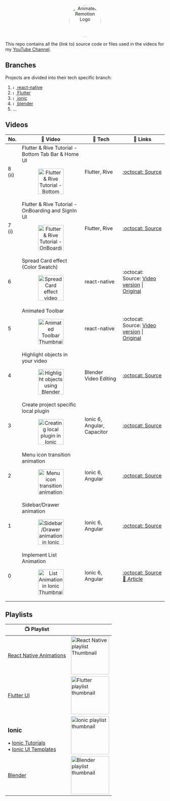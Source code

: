 <p align="center">
  <a href="https://www.youtube.com/channel/UCAGVoY1fr4ki91Y8ufH1pQQ?sub_confirmation=1">
    <picture>
      <source media="(prefers-color-scheme: dark)" srcset="https://user-images.githubusercontent.com/46301285/192062566-6c519b30-1b4a-4fc1-afcb-2ca173201618.jpeg">
      <img alt="Animated Remotion Logo" src="https://user-images.githubusercontent.com/46301285/192062571-5f85ad7d-3f8d-4005-b118-9e7a8a57cb9c.png" height="100px" style="border-radius: 50px">
    </picture>
  </a>
</p>

This repo contains all the (link to) source code or files used in the videos for my [YouTube Channel](https://www.youtube.com/channel/UCAGVoY1fr4ki91Y8ufH1pQQ?sub_confirmation=1).

## Branches

Projects are divided into their tech specific branch:

1. [<img alt="Ionic" src="https://d33wubrfki0l68.cloudfront.net/554c3b0e09cf167f0281fda839a5433f2040b349/ecfc9/img/header_logo.svg?raw=true" height="10" /> react-native](https://github.com/Aashu-Dubey/youtube/tree/react-native)
2. [<img alt="Ionic" src="https://storage.googleapis.com/cms-storage-bucket/4fd5520fe28ebf839174.svg?raw=true" height="10" /> Flutter](https://github.com/Aashu-Dubey/youtube/tree/flutter)
3. [<img alt="Ionic" src="https://images.prismic.io/ionicframeworkcom/66cfdbef-e59d-463a-8e24-12cb233e9d97_ionic+logo+blue.png?raw=true" height="10" /> ionic](https://github.com/Aashu-Dubey/youtube/tree/ionic)
4. [<img alt="Ionic" src="https://upload.wikimedia.org/wikipedia/commons/thumb/0/0c/Blender_logo_no_text.svg/180px-Blender_logo_no_text.svg.png?raw=true" height="10" /> blender](https://github.com/Aashu-Dubey/youtube/tree/blender)
5. ...

## Videos

| No.    | 🎥 Video                                                                                                                                                                                                                                                                                                                                | 🔧 Tech                     | 🔗 Links                                                                                                                                                                                                                                            |
| ------ | --------------------------------------------------------------------------------------------------------------------------------------------------------------------------------------------------------------------------------------------------------------------------------------------------------------------------------------- | --------------------------- | --------------------------------------------------------------------------------------------------------------------------------------------------------------------------------------------------------------------------------------------------- |
| 8 (ii) | Flutter & Rive Tutorial - Bottom Tab Bar & Home UI<br /><p align="center"><a href="https://youtu.be/a7_CSrT8CYI" title="Flutter & Rive Tutorial - Bottom Tab Bar & Home UI"><img src="https://i.ytimg.com/vi/a7_CSrT8CYI/maxresdefault.jpg" height="80px" alt="Flutter & Rive Tutorial - Bottom Tab Bar & Home UI Thumbnail" /></a></p> | Flutter, Rive               | [:octocat: Source](https://github.com/Aashu-Dubey/flutter-samples/tree/main/lib/samples/ui/rive_app)                                                                                                                                                |
| 7 (i)  | Flutter & Rive Tutorial - OnBoarding and SignIn UI<br /><p align="center"><a href="https://youtu.be/vmdafWtYzBg" title="Flutter & Rive Tutorial - OnBoarding and SignIn UI"><img src="https://i.ytimg.com/vi/vmdafWtYzBg/maxresdefault.jpg" height="80px" alt="Flutter & Rive Tutorial - OnBoarding and SignIn UI Thumbnail" /></a></p> | Flutter, Rive               | [:octocat: Source](https://github.com/Aashu-Dubey/flutter-samples/tree/main/lib/samples/ui/rive_app)                                                                                                                                                |
| 6      | Spread Card effect (Color Swatch)<br /><p align="center"><a href="https://youtu.be/lK6rAktDQJQ" title="Spread Card effect (Color Swatch)"><img src="https://i.ytimg.com/vi/lK6rAktDQJQ/maxresdefault.jpg" height="80px" alt="Spread Card effect video Thumbnail" /></a></p>                                                             | react-native                | :octocat: Source: [Video version](https://github.com/Aashu-Dubey/youtube/tree/react-native/rn_youtube/src/colorSwatch#readme) \| [Original](https://github.com/Aashu-Dubey/react-native-animation-samples/tree/main/src/samples/color_swatch)       |
| 5      | Animated Toolbar<br /><p align="center"><a href="https://youtu.be/27pTWrcEDC4" title="Animated Toolbar"><img src="https://i.ytimg.com/vi/27pTWrcEDC4/maxresdefault.jpg" height="80px" alt="Animated Toolbar Thumbnail" /></a></p>                                                                                                       | react-native                | :octocat: Source: [Video version](https://github.com/Aashu-Dubey/youtube/tree/react-native/rn_youtube/src/animatedToolbar#readme) \| [Original](https://github.com/Aashu-Dubey/react-native-animation-samples/tree/main/src/samples/custom_toolbar) |
| 4      | Highlight objects in your video<br /><p align="center"><a href="https://youtu.be/RfW-6KKXOTY" title="Highlight objects using Blender video editing"><img src="https://i.ytimg.com/vi/RfW-6KKXOTY/maxresdefault.jpg" height="80px" alt="Highlight objects using Blender Thumbnail" /></a></p>                                            | Blender Video Editing       | [:octocat: Source](https://github.com/Aashu-Dubey/youtube/tree/blender/highlight_objects)                                                                                                                                                           |
| 3      | Create project specific local plugin<br /><p align="center"><a href="https://youtu.be/q5kQcTqPtGY" title="Creating local plugin in Ionic"><img src="https://i.ytimg.com/vi/q5kQcTqPtGY/maxresdefault.jpg" height="80px" alt="Creating local plugin in Ionic Thumbnail" /></a></p>                                                       | Ionic 6, Angular, Capacitor | [:octocat: Source](https://github.com/Aashu-Dubey/youtube/tree/ionic/local_plugin)                                                                                                                                                                  |
| 2      | Menu icon transition animation<br /><p align="center"><a href="https://youtu.be/gsuDITVELB4" title="Menu icon transition animation in Ionic"><img src="https://i.ytimg.com/vi/gsuDITVELB4/maxresdefault.jpg" height="80px" alt="Menu icon transition animation in Ionic Thumbnail" /></a></p>                                           | Ionic 6, Angular            | [:octocat: Source](https://github.com/Aashu-Dubey/Ionic-UI-Templates)                                                                                                                                                                               |
| 1      | Sidebar/Drawer animation<br /><p align="center"><a href="https://youtu.be/TH75SYPs5Lo" title="Sidebar/Drawer animation in Ionic"><img src="https://i.ytimg.com/vi/TH75SYPs5Lo/maxresdefault.jpg" height="80px" alt="Sidebar/Drawer animation in Ionic Thumbnail" /></a></p>                                                             | Ionic 6, Angular            | [:octocat: Source](https://github.com/Aashu-Dubey/Ionic-UI-Templates)                                                                                                                                                                               |
| 0      | Implement List Animation<br /><p align="center"><a href="https://youtu.be/9ssPXzVecas" title="List Animation in Ionic"><img src="https://i.ytimg.com/vi/9ssPXzVecas/maxresdefault.jpg" height="80px" alt="List Animation in Ionic Thumbnail" /></a></p>                                                                                 | Ionic 6, Angular            | [:octocat: Source](https://github.com/Aashu-Dubey/Ionic-UI-Templates)<br/>[📝 Article](https://medium.com/@aashu_dubey/list-animation-in-ionic-6-angular-c01930fbf527)                                                                              |

## Playlists

| :tv: Playlist                                                                                                                                                                                           |                                                                                                                                                                                                                                                     |
| ------------------------------------------------------------------------------------------------------------------------------------------------------------------------------------------------------- | --------------------------------------------------------------------------------------------------------------------------------------------------------------------------------------------------------------------------------------------------- |
| [React Native Animations](https://youtube.com/playlist?list=PLpnMM6hhRcchaS1uSpMZfAKYTxZWIlzzN)                                                                                                         | <a href="https://youtube.com/playlist?list=PLpnMM6hhRcchaS1uSpMZfAKYTxZWIlzzN" title="React Native Animations Playlist"><img src="https://i.ytimg.com/vi/27pTWrcEDC4/maxresdefault.jpg" height="120px" alt="React Native playlist Thumbnail" /></a> |
| [Flutter UI](https://youtube.com/playlist?list=PLpnMM6hhRccigVfEO2Ynj6DQB9MbW5CaF)                                                                                                                      | <a href="https://youtube.com/playlist?list=PLpnMM6hhRccigVfEO2Ynj6DQB9MbW5CaF" title="Flutter UI Playlist"><img src="https://i.ytimg.com/vi/vmdafWtYzBg/maxresdefault.jpg" height="120px" alt="Flutter playlist thumbnail" /></a>                   |
| <h3>Ionic</h3>• [Ionic Tutorials](https://youtube.com/playlist?list=PLpnMM6hhRccgJyULbdCPo9n0ufqF4gNQX)<br>• [Ionic UI Templates](https://youtube.com/playlist?list=PLpnMM6hhRcchVmD6K1xJicQ7dJTa9uUrg) | <a href="https://youtube.com/playlist?list=PLpnMM6hhRccgJyULbdCPo9n0ufqF4gNQX" title="Ionic Tutorials Playlist"><img src="https://i.ytimg.com/vi/9ssPXzVecas/maxresdefault.jpg" height="120px" alt="Ionic playlist thumbnail" /></a>                |
| [Blender](https://youtube.com/playlist?list=PLpnMM6hhRccjGelfoMvunMpY4L8pIcn1a)                                                                                                                         | <a href="https://youtube.com/playlist?list=PLpnMM6hhRccjGelfoMvunMpY4L8pIcn1a" title="Blender Playlist"><img src="https://i.ytimg.com/vi/RfW-6KKXOTY/maxresdefault.jpg" height="120px" alt="Blender playlist thumbnail" /></a>                      |
